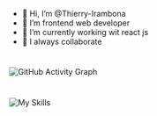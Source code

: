 - 👋 Hi, I’m @Thierry-Irambona
- 👀 I’m frontend web developer
- 🌱 I’m currently working wit react js
- 💞️ I always collaborate

<img height="10px" />

![GitHub Activity Graph](https://activity-graph.herokuapp.com/graph?username=Thierry-Chain&bg_color=000000&color=edffff&line=00ffff&point=ffffff&area=true&hide_border=true&radius=11)

<h1 align="center"></h1>

![My Skills](https://skillicons.dev/icons?i=js,html,css,tailwind,gitreact,nextjs)
<!---
Thierry-Chain/Thierry-Chain is a ✨ special ✨ repository because its `README.md` (this file) appears on your GitHub profile.
You can click the Preview link to take a look at your changes.
--->
